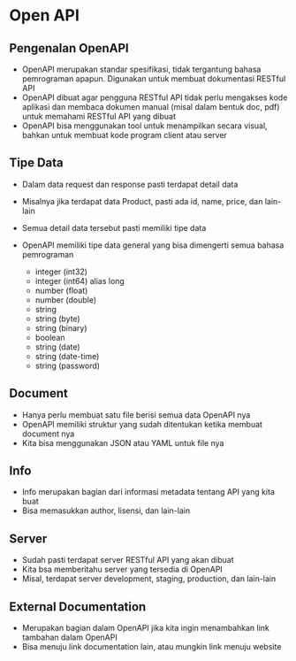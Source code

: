 # Open API

## Pengenalan OpenAPI

- OpenAPI merupakan standar spesifikasi, tidak tergantung bahasa pemrograman apapun. Digunakan untuk membuat dokumentasi RESTful API
- OpenAPI dibuat agar pengguna RESTful API tidak perlu mengakses kode aplikasi dan membaca dokumen manual (misal dalam bentuk doc, pdf) untuk memahami RESTful API yang dibuat
- OpenAPI bisa menggunakan tool untuk menampilkan secara visual, bahkan untuk membuat kode program client atau server

## Tipe Data

- Dalam data request dan response pasti terdapat detail data
- Misalnya jika terdapat data Product, pasti ada id, name, price, dan lain-lain
- Semua detail data tersebut pasti memiliki tipe data
- OpenAPI memiliki tipe data general yang bisa dimengerti semua bahasa pemrograman

  - integer (int32)
  - integer (int64) alias long
  - number (float)
  - number (double)
  - string
  - string (byte)
  - string (binary)
  - boolean
  - string (date)
  - string (date-time)
  - string (password)

## Document

- Hanya perlu membuat satu file berisi semua data OpenAPI nya
- OpenAPI memiliki struktur yang sudah ditentukan ketika membuat document nya
- Kita bisa menggunakan JSON atau YAML untuk file nya

## Info

- Info merupakan bagian dari informasi metadata tentang API yang kita buat
- Bisa memasukkan author, lisensi, dan lain-lain

## Server

- Sudah pasti terdapat server RESTful API yang akan dibuat
- Kita bsa memberitahu server yang tersedia di OpenAPI
- Misal, terdapat server development, staging, production, dan lain-lain

## External Documentation

- Merupakan bagian dalam OpenAPI jika kita ingin menambahkan link tambahan dalam OpenAPI
- Bisa menuju link documentation lain, atau mungkin link menuju website
